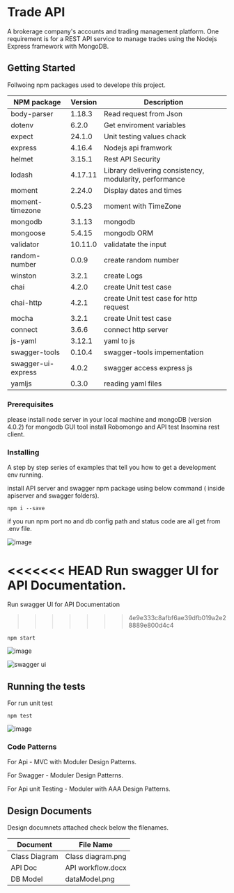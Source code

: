 # Trade API

A brokerage company's accounts and trading management platform. One requirement is for a REST API service to manage trades using the Nodejs Express framework with MongoDB.

## Getting Started

Follwoing npm packages used to develope this project.

|NPM package    | Version       | Description   |
| ------------- | ------------- |-------------- |
| body-parser   | 1.18.3        | Read request from Json    |
| dotenv        | 6.2.0         | Get enviroment variables  |
| expect        | 24.1.0        | Unit testing values chack |
| express       | 4.16.4        | Nodejs api framwork       |
| helmet        | 3.15.1        | Rest API Security  |
| lodash        | 4.17.11       | Library delivering consistency, modularity, performance  |
| moment        | 2.24.0        | Display dates and times  |
| moment-timezone| 0.5.23       | moment with TimeZone  |
| mongodb       | 3.1.13        | mongodb   |
| mongoose      | 5.4.15        | mongodb ORM  |
| validator     | 10.11.0       | validatate the input  |
| random-number | 0.0.9         | create random number |
| winston       | 3.2.1         | create Logs |
| chai          | 4.2.0         | create Unit test case  |
| chai-http     | 4.2.1         | create Unit test case for http request |
| mocha         | 3.2.1         | create Unit test case |
| connect       | 3.6.6         | connect http server |
| js-yaml       | 3.12.1        | yaml to js  |
| swagger-tools | 0.10.4        | swagger-tools impementation |
| swagger-ui-express | 4.0.2    | swagger access express js  |
| yamljs | 0.3.0   | reading yaml files|


### Prerequisites

please install node server in your local machine and mongoDB (version 4.0.2) for mongodb GUI tool install Robomongo and API test Insomina rest client.

### Installing

A step by step series of examples that tell you how to get a development env running.

install API server and swagger npm package  using below command ( inside apiserver and swagger folders).

```
npm i --save
```

if you run npm port no and db config path and status code are all  get from .env file.

![image](https://user-images.githubusercontent.com/14818202/53307846-6624a800-38c2-11e9-9170-59cb47723da4.png)


<<<<<<< HEAD
Run swagger UI for API Documentation.
=======
Run swagger UI for API Documentation
>>>>>>> 4e9e333c8afbf6ae39dfb019a2e28889e800d4c4

```
npm start
```
![image](https://user-images.githubusercontent.com/14818202/53307880-b3a11500-38c2-11e9-8f14-0f4858cd395d.png)


![swagger ui](https://user-images.githubusercontent.com/14818202/53307932-1c888d00-38c3-11e9-9bf3-c7d6ad24a494.png)


## Running the tests

For run unit test

```
npm test
```
![image](https://user-images.githubusercontent.com/14818202/53307980-9a4c9880-38c3-11e9-9585-0ac8d20fab34.png)


### Code Patterns

For Api  - MVC with Moduler Design Patterns.

For Swagger -  Moduler Design Patterns.

For Api unit Testing -  Moduler with AAA Design Patterns.


## Design Documents

Design documnets attached check below the filenames.

|Document        | File Name     |
| ------------- | ------------- |
| Class Diagram | Class diagram.png        |
| API Doc        | API workflow.docx         |
| DB Model        |dataModel.png        |




<!-- ### And coding style tests

Explain what these tests test and why

```
Give an example
```

## Deployment

Add additional notes about how to deploy this on a live system

## Built With

* [Dropwizard](http://www.dropwizard.io/1.0.2/docs/) - The web framework used
* [Maven](https://maven.apache.org/) - Dependency Management
* [ROME](https://rometools.github.io/rome/) - Used to generate RSS Feeds

## Contributing

Please read [CONTRIBUTING.md](https://gist.github.com/PurpleBooth/b24679402957c63ec426) for details on our code of conduct, and the process for submitting pull requests to us.

## Versioning

We use [SemVer](http://semver.org/) for versioning. For the versions available, see the [tags on this repository](https://github.com/your/project/tags).

## Authors

* **Billie Thompson** - *Initial work* - [PurpleBooth](https://github.com/PurpleBooth)

See also the list of [contributors](https://github.com/your/project/contributors) who participated in this project.

## License

This project is licensed under the MIT License - see the [LICENSE.md](LICENSE.md) file for details

## Acknowledgments

* Hat tip to anyone whose code was used
* Inspiration
* etc -->
